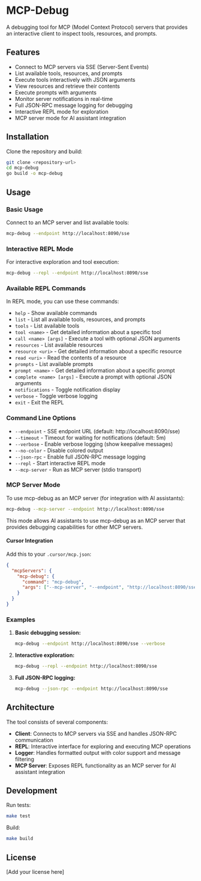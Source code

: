 # MCP-Debug

A debugging tool for MCP (Model Context Protocol) servers that provides an interactive client to inspect tools, resources, and prompts.

## Features

- Connect to MCP servers via SSE (Server-Sent Events)
- List available tools, resources, and prompts
- Execute tools interactively with JSON arguments
- View resources and retrieve their contents
- Execute prompts with arguments
- Monitor server notifications in real-time
- Full JSON-RPC message logging for debugging
- Interactive REPL mode for exploration
- MCP server mode for AI assistant integration

## Installation

Clone the repository and build:

```bash
git clone <repository-url>
cd mcp-debug
go build -o mcp-debug
```

## Usage

### Basic Usage

Connect to an MCP server and list available tools:

```bash
mcp-debug --endpoint http://localhost:8090/sse
```

### Interactive REPL Mode

For interactive exploration and tool execution:

```bash
mcp-debug --repl --endpoint http://localhost:8090/sse
```

### Available REPL Commands

In REPL mode, you can use these commands:
- `help` - Show available commands
- `list` - List all available tools, resources, and prompts
- `tools` - List available tools
- `tool <name>` - Get detailed information about a specific tool
- `call <name> [args]` - Execute a tool with optional JSON arguments
- `resources` - List available resources
- `resource <uri>` - Get detailed information about a specific resource
- `read <uri>` - Read the contents of a resource
- `prompts` - List available prompts
- `prompt <name>` - Get detailed information about a specific prompt
- `complete <name> [args]` - Execute a prompt with optional JSON arguments
- `notifications` - Toggle notification display
- `verbose` - Toggle verbose logging
- `exit` - Exit the REPL

### Command Line Options

- `--endpoint` - SSE endpoint URL (default: http://localhost:8090/sse)
- `--timeout` - Timeout for waiting for notifications (default: 5m)
- `--verbose` - Enable verbose logging (show keepalive messages)
- `--no-color` - Disable colored output
- `--json-rpc` - Enable full JSON-RPC message logging
- `--repl` - Start interactive REPL mode
- `--mcp-server` - Run as MCP server (stdio transport)

### MCP Server Mode

To use mcp-debug as an MCP server (for integration with AI assistants):

```bash
mcp-debug --mcp-server --endpoint http://localhost:8090/sse
```

This mode allows AI assistants to use mcp-debug as an MCP server that provides debugging capabilities for other MCP servers.

#### Cursor Integration

Add this to your `.cursor/mcp.json`:

```json
{
  "mcpServers": {
    "mcp-debug": {
      "command": "mcp-debug",
      "args": ["--mcp-server", "--endpoint", "http://localhost:8090/sse"]
    }
  }
}
```

### Examples

1. **Basic debugging session:**
   ```bash
   mcp-debug --endpoint http://localhost:8090/sse --verbose
   ```

2. **Interactive exploration:**
   ```bash
   mcp-debug --repl --endpoint http://localhost:8090/sse
   ```

3. **Full JSON-RPC logging:**
   ```bash
   mcp-debug --json-rpc --endpoint http://localhost:8090/sse
   ```

## Architecture

The tool consists of several components:

- **Client**: Connects to MCP servers via SSE and handles JSON-RPC communication
- **REPL**: Interactive interface for exploring and executing MCP operations
- **Logger**: Handles formatted output with color support and message filtering
- **MCP Server**: Exposes REPL functionality as an MCP server for AI assistant integration

## Development

Run tests:
```bash
make test
```

Build:
```bash
make build
```

## License

[Add your license here] 